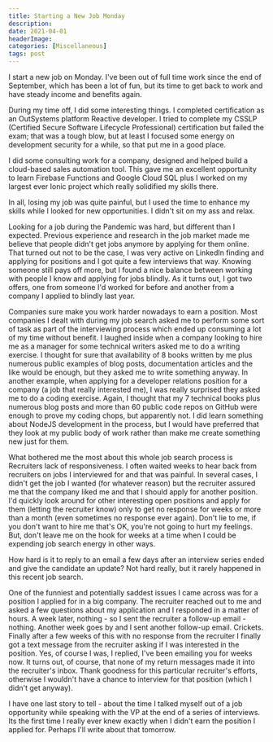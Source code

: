 ```yaml
---
title: Starting a New Job Monday
description: 
date: 2021-04-01
headerImage: 
categories: [Miscellaneous]
tags: post
---
```


I start a new job on Monday. I've been out of full time work since the end of September, which has been a lot of fun, but its time to get back to work and have steady income and benefits again.

During my time off, I did some interesting things. I completed certification as an OutSystems platform Reactive developer. I tried to complete my CSSLP (Certified Secure Software Lifecycle Professional) certification but failed the exam; that was a tough blow, but at least I focused some energy on development security for a while, so that put me in a good place.

I did some consulting work for a company, designed and helped build a cloud-based sales automation tool. This gave me an excellent opportunity to learn Firebase Functions and Google Cloud SQL plus I worked on my largest ever Ionic project which really solidified my skills there.

In all, losing my job was quite painful, but I used the time to enhance my skills while I looked for new opportunities. I didn't sit on my ass and relax.

Looking for a job during the Pandemic was hard, but different than I expected. Previous experience and research in the job market made me believe that people didn't get jobs anymore by applying for them online. That turned out not to be the case, I was very active on LinkedIn finding and applying for positions and I got quite a few interviews that way. Knowing someone still pays off more, but I found a nice balance between working with people I know and applying for jobs blindly. As it turns out, I got two offers, one from someone I'd worked for before and another from a company I applied to blindly last year.

Companies sure make you work harder nowadays to earn a position. Most companies I dealt with during my job search asked me to perform some sort of task as part of the interviewing process which ended up consuming a lot of my time without benefit. I laughed inside when a company looking to hire me as a manager for some technical writers asked me to do a writing exercise. I thought for sure that availability of 8 books written by me plus numerous public examples of blog posts, documentation articles and the like would be enough, but they asked me to write something anyway.  In another example, when applying for a developer relations position for a company (a job that really interested me), I was really surprised they asked me to do a coding exercise. Again, I thought that my 7 technical books plus numerous blog posts and more than 60 public code repos on GitHub were enough to prove my coding chops, but apparently not. I did learn something about NodeJS development in the process, but I would have preferred that they look at my public body of work rather than make me create something new just for them.

What bothered me the most about this whole job search process is Recruiters lack of responsiveness. I often waited weeks to hear back from recruiters on jobs I interviewed for and that was painful.  In several cases, I didn't get the job I wanted (for whatever reason) but the recruiter assured me that the company liked me and that I should apply for another position. I'd quickly look around for other interesting open positions and apply for them (letting the recruiter know) only to get no response for weeks or more than a month (even sometimes no response ever again). Don't lie to me, if you don't want to hire me that's OK, you're not going to hurt my feelings. But, don't leave me on the hook for weeks at a time when I could be expending job search energy in other ways. 

How hard is it to reply to an email a few days after an interview series ended and give the candidate an update? Not hard really, but it rarely happened in this recent job search.

One of the funniest and potentially saddest issues I came across was for a position I applied for in a big company. The recruiter reached out to me and asked a few questions about my application and I responded in a matter of hours. A week later, nothing - so I sent the recruiter a follow-up email - nothing. Another week goes by and I sent another follow-up email. Crickets. Finally after a few weeks of this with no response from the recruiter I finally got a text message from the recruiter asking if I was interested in the position. Yes, of course I was, I replied, I've been emailing you for weeks now. It turns out, of course, that none of my return messages made it into the recruiter's inbox. Thank goodness for this particular recruiter's efforts, otherwise I wouldn't have a chance to interview for that position (which I didn't get anyway).

I have one last story to tell - about the time I talked myself out of a job opportunity while speaking with the VP at the end of a series of interviews. Its the first time I really ever knew exactly when I didn't earn the position I applied for.  Perhaps I'll write about that tomorrow.